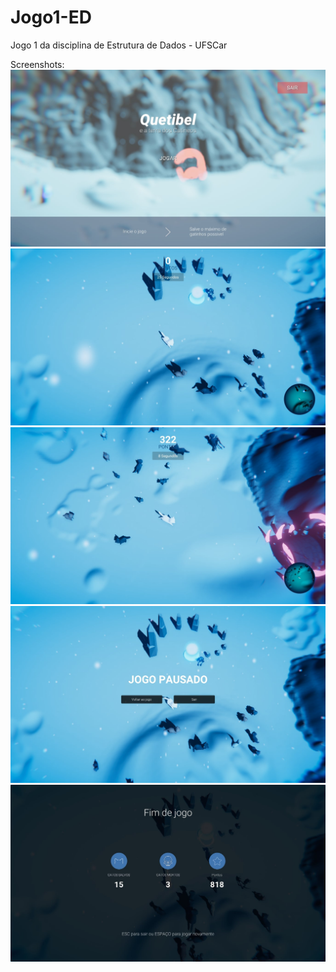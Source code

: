 # Jogo1-ED
Jogo 1 da disciplina de Estrutura de Dados - UFSCar

Screenshots:
![Inicio](Screenshots/start.jpg "Inicio do jogo")
![Gameplay 1](Screenshots/gameplay1.jpg "Gameplay 1")
![Gameplay 2](Screenshots/gameplay2.jpg "Gameplay 2")
![Gameplay 3](Screenshots/gameplay3.jpg "Gameplay 3")
![Gameplay 4](Screenshots/gameplay4.jpg "Gameplay 4")


